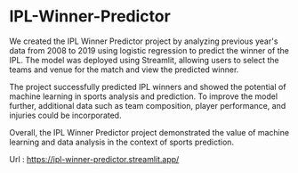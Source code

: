 # IPL-Winner-Predictor

We created the IPL Winner Predictor project by analyzing previous year's data from 2008 to 2019 using logistic regression to predict the winner of the IPL. The model was deployed using Streamlit, allowing users to select the teams and venue for the match and view the predicted winner.

The project successfully predicted IPL winners and showed the potential of machine learning in sports analysis and prediction. To improve the model further, additional data such as team composition, player performance, and injuries could be incorporated.

Overall, the IPL Winner Predictor project demonstrated the value of machine learning and data analysis in the context of sports prediction.

Url : https://ipl-winner-predictor.streamlit.app/
